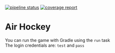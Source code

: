 [![pipeline status](https://gitlab.ewi.tudelft.nl/cse2115/2019-2020/AH/sem-group-43/template/badges/master/pipeline.svg)](https://gitlab.ewi.tudelft.nl/cse2115/2019-2020/AH/sem-group-43/template/badges/master)
[![coverage report](https://gitlab.ewi.tudelft.nl/cse2115/2019-2020/AH/sem-group-43/template/badges/master/coverage.svg)](https://gitlab.ewi.tudelft.nl/cse2115/2019-2020/AH/sem-group-43/template/badges/master)

# Air Hockey
You can run the game with Gradle using the `run` task <br/>
The login credentials are: `test` and `pass`